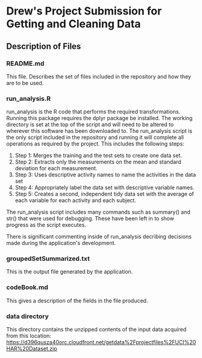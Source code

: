 # Drew's Project Submission for Getting and Cleaning Data

## Description of Files

### README.md
This file.  Describes the set of files included in the repository and how they are to be used.

### run_analysis.R
run_analysis is the R code that performs the required transformations.  Running this package requires the dplyr package be installed.  The working directory is set at the top of the script and will need to be altered to wherever this software has been downloaded to.  The run_analysis script is the only script included in the repository and running it will complete all operations as required by the project.  This includes the following steps:

1. Step 1: Merges the training and the test sets to create one data set.
2. Step 2: Extracts only the measurements on the mean and standard deviation for each measurement. 
3. Step 3: Uses descriptive activity names to name the activities in the data set
4. Step 4: Appropriately label the data set with descriptive variable names.
5. Step 5: Creates a second, independent tidy data set with the average of each variable for each activity and each subject.

The run_analysis script includes many commands such as summary() and str() that were used for debugging.  These have been left in to show progress as the script executes.

There is significant commenting inside of run_analysis decribing decisions made during the application's development.

### groupedSetSummarized.txt
This is the output file generated by the application.

### codeBook.md
This gives a description of the fields in the file produced.

### data directory
This directory contains the unzipped contents of the input data acquired from this location:
https://d396qusza40orc.cloudfront.net/getdata%2Fprojectfiles%2FUCI%20HAR%20Dataset.zip
